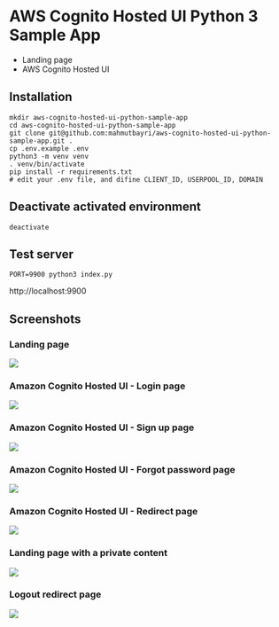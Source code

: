 # AWS Cognito Hosted UI Python 3 Sample App

- Landing page
- AWS Cognito Hosted UI

## Installation

    mkdir aws-cognito-hosted-ui-python-sample-app
    cd aws-cognito-hosted-ui-python-sample-app
    git clone git@github.com:mahmutbayri/aws-cognito-hosted-ui-python-sample-app.git .
    cp .env.example .env
    python3 -m venv venv
    . venv/bin/activate
    pip install -r requirements.txt
    # edit your .env file, and difine CLIENT_ID, USERPOOL_ID, DOMAIN

## Deactivate activated environment

    deactivate

## Test server

    PORT=9900 python3 index.py

http://localhost:9900

## Screenshots

### Landing page

![](screenshots/landing-page.jpg)

### Amazon Cognito Hosted UI - Login page

![](screenshots/hosted-ui-login-page.jpg)

### Amazon Cognito Hosted UI - Sign up page

![](screenshots/hosted-ui-sign-up-page.jpg)

### Amazon Cognito Hosted UI - Forgot password page

![](screenshots/hosted-ui-forgot-password-page.jpg)

### Amazon Cognito Hosted UI - Redirect page

![](screenshots/login-redirect-page.jpg)

### Landing page with a private content

![](screenshots/landing-page-with-private-content.jpg)

### Logout redirect page

![](screenshots/logout-redirect-page.jpg)
